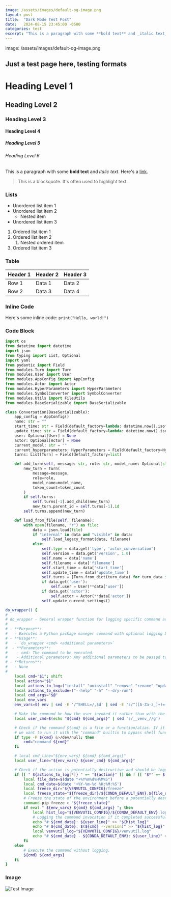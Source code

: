 ```yaml
---
image: /assets/images/default-og-image.png
layout: post
title:  "Dark Mode Test Post"
date:   2024-08-15 23:45:00 -0500
categories: test
excerpt: "This is a paragraph with some **bold text** and _italic text_. Here's a link."
---
```

image: /assets/images/default-og-image.png

## Just a test page here, testing formats

<!--more-->

# Heading Level 1
## Heading Level 2
### Heading Level 3
#### Heading Level 4
##### Heading Level 5
###### Heading Level 6

This is a paragraph with some **bold text** and _italic text_. Here's a [link](https://example.com).

> This is a blockquote. It's often used to highlight text.

### Lists

- Unordered list item 1
- Unordered list item 2
  - Nested item
- Unordered list item 3

1. Ordered list item 1
2. Ordered list item 2
   1. Nested ordered item
3. Ordered list item 3

### Table

| Header 1 | Header 2 | Header 3 |
|----------|----------|----------|
| Row 1    | Data 1   | Data 2   |
| Row 2    | Data 3   | Data 4   |

### Inline Code

Here's some inline code: `print("Hello, world!")`

### Code Block

```python
import os
from datetime import datetime
import json
from typing import List, Optional
import yaml
from pydantic import Field
from modules.Turn import Turn
from modules.User import User
from modules.AppConfig import AppConfig
from modules.Actor import Actor
from modules.HyperParameters import HyperParameters
from modules.SymbolConverter import SymbolConverter
from modules.Utils import FileUtils
from modules.BaseSerializable import BaseSerializable

class Conversation(BaseSerializable):
    app_config = AppConfig()
    name: str = ""
    start_time: str = Field(default_factory=lambda: datetime.now().isoformat())
    update_time: str = Field(default_factory=lambda: datetime.now().isoformat())
    user: Optional[User] = None
    actor: Optional[Actor] = None
    current_model: str = ""
    current_hyperparameters: HyperParameters = Field(default_factory=HyperParameters)
    turns: List[Turn] = Field(default_factory=list)

    def add_turn(self, message: str, role: str, model_name: Optional[str] = None, token_count: Optional[int] = None):
        new_turn = Turn(
            message=message,
            role=role,
            model_name=model_name,
            token_count=token_count
        )
        if self.turns:
            self.turns[-1].add_child(new_turn)
            new_turn.parent_id = self.turns[-1].id
        self.turns.append(new_turn)

    def load_from_file(self, filename):
        with open(filename, "r") as file:
            data = json.load(file)
            if "internal" in data and "visible" in data:
                self.load_legacy_format(data, filename)
            else:
                self.type = data.get('type', 'actor_conversation')
                self.version = data.get('version', 1.0)
                self.name = data['name']
                self.filename = data['filename']
                self.start_time = data['start_time']
                self.update_time = data['update_time']
                self.turns = [Turn.from_dict(turn_data) for turn_data in data['turns']]
                if data.get('user'):
                    self.user = User(**data['user'])
                if data.get('actor'):
                    self.actor = Actor(**data['actor'])
                self.update_current_settings()
```

```bash
do_wrapper() {
#
# do_wrapper - General wrapper function for logging specific command actions
#
# - **Purpose**:
#   - Executes a Python package maneger command with optional logging based on the specified action.
# - **Usage**:
#   - `do_wrapper <cmd> <additional parameters>`
#  - **Parameters**:
#    - cmd: The command to be executed.
#    - Additional parameters: Any additional parameters to be passed to the command.
# - **Returns**:
#   - None
#
    local cmd="$1"; shift
    local action="$1"
    local actions_to_log=("install" "uninstall" "remove" "rename" "update" "upgrade" "create" "clean" "config" "clone")
    local actions_to_exclude=("--help" "-h" "--dry-run")
    local cmd_args="$@"
    local env_vars
    env_vars=$( env | sed -E '/^SHELL=/,$d' | sed -E 's/^([A-Za-z_]+)=(.*)$/\1="\2"/' | tr '\n' ' ' )

    # Make the command be how the user invoked it rather than with the wrappers.
    local user_cmd=$(echo "${cmd} ${cmd_args}" | sed 's/__venv_//g')

    # Check if the command ${cmd} is a file or a function/alias. If it's not a function,
    # we want to run it with the "command" builtin to bypass shell functions or aliases.
    if type -P ${cmd} &>/dev/null; then
        cmd="command ${cmd}"
    fi

    # local cmd_line="${env_vars} ${cmd} ${cmd_args}"
    local user_line="${env_vars} ${user_cmd} ${cmd_args}"

    # Check if the action is potentially destructive and should be logged.
    if [[ " ${actions_to_log[*]} " =~ "${action}" ]] && ! [[ "$*" =~ $(IFS="|"; echo "${actions_to_exclude[*]}") ]]; then
        local file_date=$(date "+%Y%m%d%H%M%S")
        local cmd_date=$(date '+%Y-%m-%d %H:%M:%S')
        local freeze_dir="${VENVUTIL_CONFIG}/freeze"
        local freeze_state="${freeze_dir}/${CONDA_DEFAULT_ENV}.${file_date}.txt"
        # Freeze the state of the environment before a potentially destructive command is executed.
        command pip freeze > "${freeze_state}"
        if eval " ${env_vars} ${cmd} ${cmd_args} "; then
            local hist_log="${VENVUTIL_CONFIG}/${CONDA_DEFAULT_ENV}.log"
            # Logging the command invocation if it completed successfully.
            echo "# ${cmd_date}: ${user_line}" >> "${hist_log}"
            echo "# ${cmd_date}: $(${cmd} --version)" >> "${hist_log}"
            local venvutil_log="${VENVUTIL_CONFIG}/venvutil.log"
            echo "# ${cmd_date} - ${CONDA_DEFAULT_ENV}: ${user_line}" >> "${venvutil_log}"
        fi
    else
        # Execute the command without logging.
        ${cmd} ${cmd_args}
    fi
}
```

### Image

![Test Image](https://via.placeholder.com/150)
